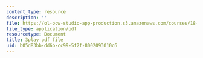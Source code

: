 ```yaml
---
content_type: resource
description: ''
file: https://ol-ocw-studio-app-production.s3.amazonaws.com/courses/18-06-linear-algebra-spring-2010/b05d83bbdd6bcc995f2f8002093010c6_osh80YCg_GM.pdf
file_type: application/pdf
resourcetype: Document
title: 3play pdf file
uid: b05d83bb-dd6b-cc99-5f2f-8002093010c6
---
```

